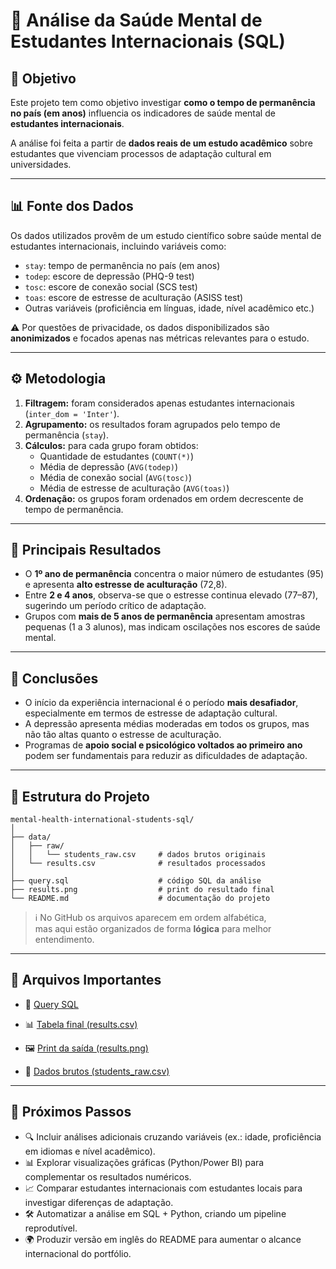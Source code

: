 # 🧠 Análise da Saúde Mental de Estudantes Internacionais (SQL)

## 🎯 Objetivo

Este projeto tem como objetivo investigar **como o tempo de permanência no país (em anos)** influencia os indicadores de saúde mental de **estudantes internacionais**.  

A análise foi feita a partir de **dados reais de um estudo acadêmico** sobre estudantes que vivenciam processos de adaptação cultural em universidades.

---

## 📊 Fonte dos Dados

Os dados utilizados provêm de um estudo científico sobre saúde mental de estudantes internacionais, incluindo variáveis como:

- `stay`: tempo de permanência no país (em anos)  
- `todep`: escore de depressão (PHQ-9 test)  
- `tosc`: escore de conexão social (SCS test)  
- `toas`: escore de estresse de aculturação (ASISS test)  
- Outras variáveis (proficiência em línguas, idade, nível acadêmico etc.)  

⚠️ Por questões de privacidade, os dados disponibilizados são **anonimizados** e focados apenas nas métricas relevantes para o estudo.

---

## ⚙️ Metodologia

1. **Filtragem:** foram considerados apenas estudantes internacionais (`inter_dom = 'Inter'`).  
2. **Agrupamento:** os resultados foram agrupados pelo tempo de permanência (`stay`).  
3. **Cálculos:** para cada grupo foram obtidos:  
   - Quantidade de estudantes (`COUNT(*)`)  
   - Média de depressão (`AVG(todep)`)  
   - Média de conexão social (`AVG(tosc)`)  
   - Média de estresse de aculturação (`AVG(toas)`)  
4. **Ordenação:** os grupos foram ordenados em ordem decrescente de tempo de permanência.

---

## 📝 Principais Resultados

- O **1º ano de permanência** concentra o maior número de estudantes (95) e apresenta **alto estresse de aculturação** (72,8).  
- Entre **2 e 4 anos**, observa-se que o estresse continua elevado (77–87), sugerindo um período crítico de adaptação.  
- Grupos com **mais de 5 anos de permanência** apresentam amostras pequenas (1 a 3 alunos), mas indicam oscilações nos escores de saúde mental.  

---

## 📌 Conclusões

- O início da experiência internacional é o período **mais desafiador**, especialmente em termos de estresse de adaptação cultural.  
- A depressão apresenta médias moderadas em todos os grupos, mas não tão altas quanto o estresse de aculturação.  
- Programas de **apoio social e psicológico voltados ao primeiro ano** podem ser fundamentais para reduzir as dificuldades de adaptação.  

---

## 📂 Estrutura do Projeto

```text
mental-health-international-students-sql/
│
├── data/
│   ├── raw/
│   │   └── students_raw.csv     # dados brutos originais
│   └── results.csv              # resultados processados
│
├── query.sql                    # código SQL da análise
├── results.png                  # print do resultado final
└── README.md                    # documentação do projeto
```

> ℹ️ No GitHub os arquivos aparecem em ordem alfabética,  
> mas aqui estão organizados de forma **lógica** para melhor entendimento.

---

## 🔗 Arquivos Importantes

- 📑 [Query SQL](./query.sql)

- 📊 [Tabela final (results.csv)](./data/results.csv)

- 🖼️ [Print da saída (results.png)](./results.png)

- 📂 [Dados brutos (students_raw.csv)](./data/raw/students_raw.csv)

---

## 🚀 Próximos Passos

- 🔍 Incluir análises adicionais cruzando variáveis (ex.: idade, proficiência em idiomas e nível acadêmico).  
- 📊 Explorar visualizações gráficas (Python/Power BI) para complementar os resultados numéricos.  
- 📈 Comparar estudantes internacionais com estudantes locais para investigar diferenças de adaptação.  
- 🛠️ Automatizar a análise em SQL + Python, criando um pipeline reprodutível.  
- 🌍 Produzir versão em inglês do README para aumentar o alcance internacional do portfólio.
